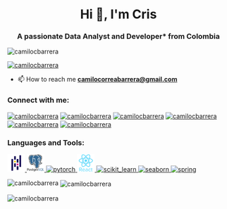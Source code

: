 <h1 align="center">Hi 👋, I'm Cris</h1>
<h3 align="center">A passionate Data Analyst and Developer* from Colombia</h3>

<p align="left"> <img src="https://komarev.com/ghpvc/?username=camilocbarrera&label=Profile%20views&color=0e75b6&style=flat" alt="camilocbarrera" /> </p>


<p align="left"> <a href="https://twitter.com/camilocbarrera" target="blank"><img src="https://img.shields.io/twitter/follow/camilocbarrera?logo=twitter&style=for-the-badge" alt="camilocbarrera" /></a> </p>



- 📫 How to reach me **camilocorreabarrera@gmail.com**

<h3 align="left">Connect with me:</h3>
<p align="left">
<a href="https://twitter.com/camilocbarrera" target="blank"><img align="center" src="https://raw.githubusercontent.com/rahuldkjain/github-profile-readme-generator/master/src/images/icons/Social/twitter.svg" alt="camilocbarrera" height="30" width="40" /></a>
<a href="https://linkedin.com/in/camilocbarrera" target="blank"><img align="center" src="https://raw.githubusercontent.com/rahuldkjain/github-profile-readme-generator/master/src/images/icons/Social/linked-in-alt.svg" alt="camilocbarrera" height="30" width="40" /></a>
<a href="https://kaggle.com/camilocbarrera" target="blank"><img align="center" src="https://raw.githubusercontent.com/rahuldkjain/github-profile-readme-generator/master/src/images/icons/Social/kaggle.svg" alt="camilocbarrera" height="30" width="40" /></a>
<a href="https://instagram.com/camilocbarrera" target="blank"><img align="center" src="https://raw.githubusercontent.com/rahuldkjain/github-profile-readme-generator/master/src/images/icons/Social/instagram.svg" alt="camilocbarrera" height="30" width="40" /></a>
<a href="https://medium.com/camilocbarrera" target="blank"><img align="center" src="https://raw.githubusercontent.com/rahuldkjain/github-profile-readme-generator/master/src/images/icons/Social/medium.svg" alt="camilocbarrera" height="30" width="40" /></a>
<a href="https://www.hackerrank.com/camilocbarrera" target="blank"><img align="center" src="https://raw.githubusercontent.com/rahuldkjain/github-profile-readme-generator/master/src/images/icons/Social/hackerrank.svg" alt="camilocbarrera" height="30" width="40" /></a>
</p>

<h3 align="left">Languages and Tools:</h3>

<p align="left"> <a href="https://www.mongodb.com/" target="_blank" rel="noreferrer">
 </a> <a href="https://pandas.pydata.org/" target="_blank" rel="noreferrer"> <img src="https://raw.githubusercontent.com/devicons/devicon/2ae2a900d2f041da66e950e4d48052658d850630/icons/pandas/pandas-original.svg" alt="pandas" width="40" height="40"/> </a> <a href="https://www.postgresql.org" target="_blank" rel="noreferrer"> <img src="https://raw.githubusercontent.com/devicons/devicon/master/icons/postgresql/postgresql-original-wordmark.svg" alt="postgresql" width="40" height="40"/> </a> <a href="https://pytorch.org/" target="_blank" rel="noreferrer"> <img src="https://www.vectorlogo.zone/logos/pytorch/pytorch-icon.svg" alt="pytorch" width="40" height="40"/> </a> <a href="https://reactjs.org/" target="_blank" rel="noreferrer"> <img src="https://raw.githubusercontent.com/devicons/devicon/master/icons/react/react-original-wordmark.svg" alt="react" width="40" height="40"/> </a> <a href="https://scikit-learn.org/" target="_blank" rel="noreferrer"> <img src="https://upload.wikimedia.org/wikipedia/commons/0/05/Scikit_learn_logo_small.svg" alt="scikit_learn" width="40" height="40"/> </a> <a href="https://seaborn.pydata.org/" target="_blank" rel="noreferrer"> <img src="https://seaborn.pydata.org/_images/logo-mark-lightbg.svg" alt="seaborn" width="40" height="40"/> </a> <a href="https://spring.io/" target="_blank" rel="noreferrer"> <img src="https://www.vectorlogo.zone/logos/springio/springio-icon.svg" alt="spring" width="40" height="40"/> </a> </p>

<p><img align="left" src="https://github-readme-stats.vercel.app/api/top-langs?username=camilocbarrera&show_icons=true&locale=en&layout=compact" alt="camilocbarrera" /></p>

<p>&nbsp;<img align="center" src="https://github-readme-stats.vercel.app/api?username=camilocbarrera&show_icons=true&locale=en" alt="camilocbarrera" /></p>

<p><img align="center" src="https://github-readme-streak-stats.herokuapp.com/?user=camilocbarrera&" alt="camilocbarrera" /></p>

